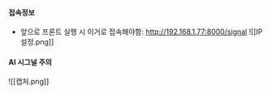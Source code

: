 
#### 접속정보
- 앞으로 프론트 실행 시 이거로 접속해야함: http://192.168.1.77:8000/signal
![[IP설정.png]]

#### AI 시그널 주의

![[캡처.png]]


